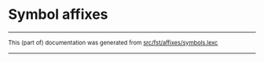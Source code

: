 
# Symbol affixes

* * *

<small>This (part of) documentation was generated from [src/fst/affixes/symbols.lexc](https://github.com/giellalt/lang-gle/blob/main/src/fst/affixes/symbols.lexc)</small>

---


